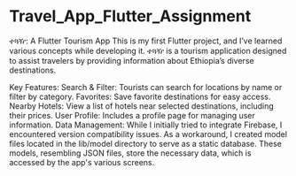# Travel_App_Flutter_Assignment
ተጓዥ: A Flutter Tourism App
This is my first Flutter project, and I’ve learned various concepts while developing it. ተጓዥ is a tourism application designed to assist travelers by providing information about Ethiopia’s diverse destinations.

Key Features:
Search & Filter: Tourists can search for locations by name or filter by category.
Favorites: Save favorite destinations for easy access.
Nearby Hotels: View a list of hotels near selected destinations, including their prices.
User Profile: Includes a profile page for managing user information.
Data Management:
While I initially tried to integrate Firebase, I encountered version compatibility issues. As a workaround, I created model files located in the lib/model directory to serve as a static database. These models, resembling JSON files, store the necessary data, which is accessed by the app's various screens.

